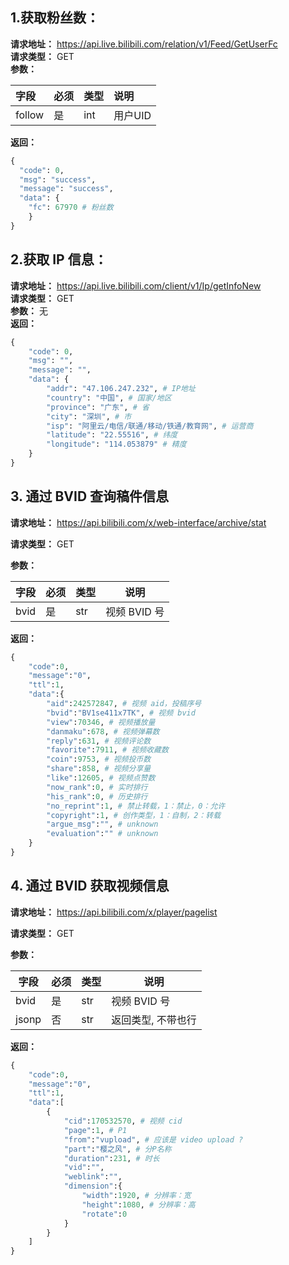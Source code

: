 ## 1.获取粉丝数：
**请求地址：** https://api.live.bilibili.com/relation/v1/Feed/GetUserFc  
**请求类型：** GET  
**参数：**

|  字段   | 必须  | 类型 | 说明 |
|  :----  | :----  | :---- | :---- |
| follow  | 是 | int | 用户UID |

**返回：**
~~~python
{
  "code": 0,
  "msg": "success",
  "message": "success",
  "data": {
    "fc": 67970 # 粉丝数
    }
}
~~~
## 2.获取 IP 信息：
**请求地址：** https://api.live.bilibili.com/client/v1/Ip/getInfoNew  
**请求类型：** GET  
**参数：** 无  
**返回：**   
~~~python
{
    "code": 0,
    "msg": "",
    "message": "",
    "data": {
        "addr": "47.106.247.232", # IP地址
        "country": "中国", # 国家/地区
        "province": "广东", # 省
        "city": "深圳", # 市
        "isp": "阿里云/电信/联通/移动/铁通/教育网", # 运营商
        "latitude": "22.55516", # 纬度
        "longitude": "114.053879" # 精度
    }
}
~~~

## 3. 通过 BVID 查询稿件信息

**请求地址：** https://api.bilibili.com/x/web-interface/archive/stat   

**请求类型：** GET  

**参数：** 

| 字段 | 必须 | 类型 | 说明         |
| ---- | ---- | ---- | ------------ |
| bvid | 是   | str  | 视频 BVID 号 |

**返回：** 

~~~python
{
    "code":0,
    "message":"0",
    "ttl":1,
    "data":{
        "aid":242572847, # 视频 aid，投稿序号
        "bvid":"BV1se411x7TK", # 视频 bvid
        "view":70346, # 视频播放量
        "danmaku":678, # 视频弹幕数
        "reply":631, # 视频评论数
        "favorite":7911, # 视频收藏数
        "coin":9753, # 视频投币数
        "share":858, # 视频分享量
        "like":12605, # 视频点赞数
        "now_rank":0, # 实时排行
        "his_rank":0, # 历史排行
        "no_reprint":1, # 禁止转载，1：禁止，0：允许
        "copyright":1, # 创作类型，1：自制，2：转载
        "argue_msg":"", # unknown
        "evaluation":"" # unknown
    }
}
~~~

## 4. 通过 BVID 获取视频信息

**请求地址：**  https://api.bilibili.com/x/player/pagelist   

**请求类型：** GET  

**参数：**  

| 字段 | 必须 | 类型 | 说明         |
| ---- | ---- | ---- | ------------ |
| bvid | 是   | str  | 视频 BVID 号 |
| jsonp| 否|str|返回类型, 不带也行|
**返回：**  
~~~python
{
    "code":0,
    "message":"0",
    "ttl":1,
    "data":[
        {
            "cid":170532570, # 视频 cid
            "page":1, # P1
            "from":"vupload", # 应该是 video upload ?
            "part":"樱之风", # 分P名称
            "duration":231, # 时长
            "vid":"",
            "weblink":"",
            "dimension":{
                "width":1920, # 分辨率：宽
                "height":1080, # 分辨率：高
                "rotate":0
            }
        }
    ]
}
~~~
